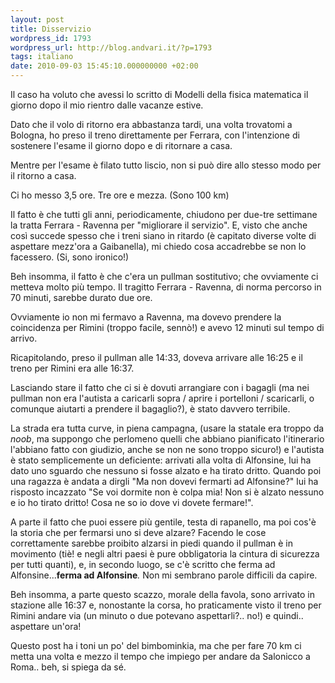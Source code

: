 ```yaml
---
layout: post
title: Disservizio
wordpress_id: 1793
wordpress_url: http://blog.andvari.it/?p=1793
tags: italiano
date: 2010-09-03 15:45:10.000000000 +02:00
---
```

Il caso ha voluto che avessi lo scritto di Modelli della fisica matematica il giorno dopo il mio rientro dalle vacanze estive.

Dato che il volo di ritorno era abbastanza tardi, una volta trovatomi a Bologna, ho preso il treno direttamente per Ferrara, con l'intenzione di sostenere l'esame il giorno dopo e di ritornare a casa.

Mentre per l'esame è filato tutto liscio, non si può dire allo stesso modo per il ritorno a casa.

Ci ho messo 3,5 ore. Tre ore e mezza. (Sono 100 km)

Il fatto è che tutti gli anni, periodicamente, chiudono per due-tre settimane la tratta Ferrara - Ravenna per "migliorare il servizio". E, visto che anche così succede spesso che i treni siano in ritardo (è capitato diverse volte di aspettare mezz'ora a Gaibanella), mi chiedo cosa accadrebbe se non lo facessero. (Si, sono ironico!)

Beh insomma, il fatto è che c'era un pullman sostitutivo; che ovviamente ci metteva molto più tempo. Il tragitto Ferrara - Ravenna, di norma percorso in 70 minuti, sarebbe durato due ore.

Ovviamente io non mi fermavo a Ravenna, ma dovevo prendere la coincidenza per Rimini (troppo facile, sennò!) e avevo 12 minuti sul tempo di arrivo.

Ricapitolando, preso il pullman alle 14:33, doveva arrivare alle 16:25 e il treno per Rimini era alle 16:37.

Lasciando stare il fatto che ci si è dovuti arrangiare con i bagagli (ma nei pullman non era l'autista a caricarli sopra / aprire i portelloni / scaricarli, o comunque aiutarti a prendere il bagaglio?), è stato davvero terribile.

La strada era tutta curve, in piena campagna, (usare la statale era troppo da <em>noob</em>, ma suppongo che perlomeno quelli che abbiano pianificato l'itinerario l'abbiano fatto con giudizio, anche se non ne sono troppo sicuro!) e l'autista è stato semplicemente un deficiente: arrivati alla volta di Alfonsine, lui ha dato uno sguardo che nessuno si fosse alzato e ha tirato dritto. Quando poi una ragazza è andata a dirgli "Ma non dovevi fermarti ad Alfonsine?" lui ha risposto incazzato "Se voi dormite non è colpa mia! Non si è alzato nessuno e io ho tirato dritto! Cosa ne so io dove vi dovete fermare!".

A parte il fatto che puoi essere più gentile, testa di rapanello, ma poi cos'è la storia che per fermarsi uno si deve alzare? Facendo le cose correttamente sarebbe proibito alzarsi in piedi quando il pullman è in movimento (tiè! e negli altri paesi è pure obbligatoria la cintura di sicurezza per tutti quanti), e, in secondo luogo, se c'è scritto che ferma ad Alfonsine...<strong>ferma ad Alfonsine</strong><em>. </em>Non mi sembrano parole difficili da capire.

Beh insomma, a parte questo scazzo, morale della favola, sono arrivato in stazione alle 16:37 e, nonostante la corsa, ho praticamente visto il treno per Rimini andare via (un minuto o due potevano aspettarli?.. no!) e quindi.. aspettare un'ora!

Questo post ha i toni un po' del bimbominkia, ma che per fare 70 km ci metta una volta e mezzo il tempo che impiego per andare da Salonicco a Roma.. beh, si spiega da sé.
